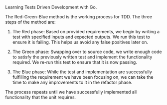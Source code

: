 Learning Tests Driven Development with Go.

The Red-Green-Blue method is the working process for TDD. The three steps of the method are:

1. The Red phase: Based on provided requirements, we begin by writing a test with specified inputs and expected outputs. We run this test to ensure it is failing. This helps us avoid any false positives later on.

2. The Green phase: Swapping over to source code, we write enough code to satisfy the previously written test and implement the functionality required. We re-run this test to ensure that it is now passing.

3. The Blue phase: While the test and implementation are successfully fulfilling the requirement we have been focusing on, we can take the time to make any improvements to it in the refactor phase.

The process repeats until we have successfully implemented all functionality that the unit requires.